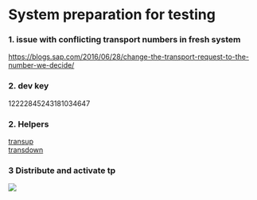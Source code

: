 # System preparation for testing

### 1. issue with conflicting transport numbers in fresh system

https://blogs.sap.com/2016/06/28/change-the-transport-request-to-the-number-we-decide/


### 2. dev key

12222845243181034647

### 2. Helpers

[transup](/rel/transup.abap.txt)<br>
[transdown](/rel/transdown.abap.txt)

### 3 Distribute and activate tp

![](rel/dist.png)


